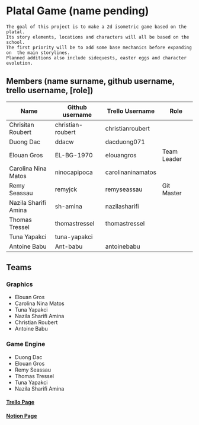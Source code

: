# Platal Game (name pending)

    The goal of this project is to make a 2d isometric game based on the platal. 
    Its story elements, locations and characters will all be based on the school.
    The first priority will be to add some base mechanics before expanding on  the main storylines.
    Planned additions also include sidequests, easter eggs and character evolution.


## Members (name surname, github username, trello username, [role])

| Name                 | Github username   | Trello Username   | Role        |
| -------------------- | ----------------- | ----------------- | ----------- |
| Chrisitan Roubert    | christian-roubert | christianroubert  |             |
| Duong Dac            | ddacw             | dacduong071       |             |
| Elouan Gros          | EL-BG-1970        | elouangros        | Team Leader |
| Carolina Nina Matos  | ninocapipoca      | carolinaninamatos |             |
| Remy Seassau         | remyjck           | remyseassau       | Git Master  |
| Nazila Sharifi Amina | sh-amina          | nazilasharifi     |             |
| Thomas Tressel       | thomastressel     | thomastressel     |             |
| Tuna Yapakci         | tuna-yapakci      |                   |             |
| Antoine Babu         | Ant-babu          | antoinebabu       |             |


## Teams

### Graphics

- Elouan Gros
- Carolina Nina Matos
- Tuna Yapakci
- Nazila Sharifi Amina
- Christian Roubert
- Antoine Babu


### Game Engine

- Duong Dac
- Elouan Gros
- Remy Seassau
- Thomas Tressel
- Tuna Yapakci
- Nazila Sharifi Amina

#### [Trello Page](https://trello.com/b/yN1MSB1b/platal-game)
#### [Notion Page](https://www.notion.so/Preliminary-notes-1cfb63b026dd48b6ae74da4d36dd5983)
